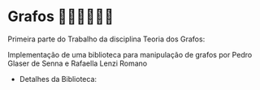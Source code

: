 # Grafos 👩🏽‍💻👨🏻‍💻

Primeira parte do Trabalho da disciplina Teoria dos Grafos:

Implementação de uma biblioteca para manipulação de grafos por Pedro Glaser de Senna e Rafaella Lenzi Romano

- Detalhes da Biblioteca:
